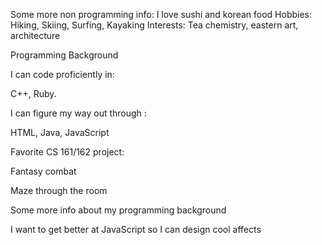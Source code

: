 Some more non programming info: I love sushi and korean food
Hobbies: Hiking, Skiing, Surfing, Kayaking
Interests: Tea chemistry, eastern art, architecture
<head>Programming Background</head>
<body>
  <p> I can code proficiently in: </p>
  <p> C++, Ruby. </p>
  <p> I can figure my way out through : </p>
  <p> HTML, Java, JavaScript </p>
  <p>Favorite CS 161/162 project: </p>
  <p> Fantasy combat </p>
  <p> Maze through the room </p>
  <p> Some more info about my programming background </p>
  <p> I want to get better at JavaScript so I can design cool affects </p>
</body>
